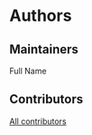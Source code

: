 # Authors

## Maintainers

Full Name <email>

## Contributors

[All contributors](https://github.com/interTwin-eu/REPOSITORY/graphs/contributors)
